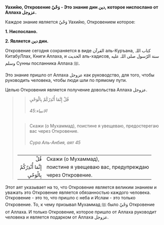 **Уахийю, Откровение وَحْيٌ - Это знание дин دين, которое ниспослано от Аллаха عزوجل.**

Каждое знание является وَحْيٌ Уахийю, Откровением которое:

**1. Ниспослано.**

**2. Является دين дин.**

Откровение сегодня сохраняется в виде القرآن аль-Куръана, کتاب اللہ
КитабуЛлах, Книги Аллаха, и الحدیث аль-хадисов, سنة الرّسول صلی اللہ علیه
وسلم Сунны посланника Аллаха ﷺ.

Это знание пришло от Аллаха عزوجل как руководство, для того, чтобы
руководить человека, чтобы люди шли по прямому пути.

Целью Откровения является получение довольства Аллаха عزوجل.

>> قُلْ إِنَّمَا أُنْذِرُكُمْ بِالْوَحْيِ
>>
>> ###### الانبیاء:45
>
>> Скажи (о Мухаммад), поистине я увещеваю, предостерегаю вас через Откровение.
>>
>> ###### Сура Аль-Анбия, аят 45
>
> |                 |                   |
> | --------------: | :---------------- |
> | قُلْ | Скажи (о Мухаммад), |
> | إِنَّمَا أُنْذِرُكُمْ | поистине я увещеваю вас, предупреждаю |
> | بِالْوَحْيِ | через Откровение. |

Этот аят указывает на то, что Откровение является великим знанием и
уважать это Откровение является обязанностью каждого человека.
Откровение - это то, что пришло с неба и Ислам - это только Откровение.
То, к чему призывал Мухаммад ﷺ было وَحْيٌ Откровение от Аллаха. И только
Откровение, которое пришло от Аллаха руководит человека и является
подарком от Аллаха عزوجل.

